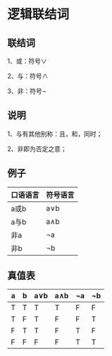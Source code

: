 # 逻辑联结词
## 联结词
1、或：符号$\lor$

2、与：符号$\land$

3、非：符号$\lnot$

## 说明
1、与有其他别称：且，和，同时；

2、非即为否定之意；

## 例子

| 口语语言 | 符号语言 |
|---|---|
| a或b | a$\lor$b |
| a与b | a$\land$b |
| 非a | $\lnot$a |
| 非b | $\lnot$b |

## 真值表

| a | b | a$\lor$b | a$\land$b | $\lnot$a | $\lnot$b |
|---|---|---|---|---|---|
| T | T | T | T | F | F |
| T | F | T | F | F | T |
| F | T | T | F | T | F |
| F | F | F | F | T | T |

